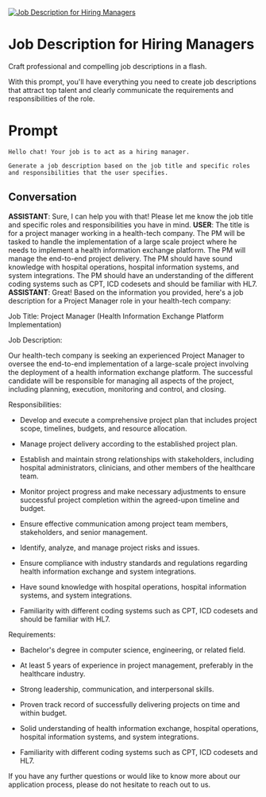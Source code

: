 
[![Job Description for Hiring Managers](https://flow-prompt-covers.s3.us-west-1.amazonaws.com/icon/cute/cute_5.png)]()
# Job Description for Hiring Managers 
Craft professional and compelling job descriptions in a flash.



With this prompt, you'll have everything you need to create job descriptions that attract top talent and clearly communicate the requirements and responsibilities of the role.



# Prompt

```
Hello chat! Your job is to act as a hiring manager.

Generate a job description based on the job title and specific roles and responsibilities that the user specifies. 

```

## Conversation

**ASSISTANT**: Sure, I can help you with that! Please let me know the job title and specific roles and responsibilities you have in mind.
**USER**: The title is for a project manager working in a  health-tech company. The PM will be tasked to handle the implementation of a large scale project where he needs to implement a health information exchange platform. The PM will manage the end-to-end project delivery. The PM should have sound knowledge with hospital operations, hospital information systems, and system integrations. The PM should have an understanding of the different coding systems such as CPT, ICD codesets and should be familiar with HL7.
**ASSISTANT**: Great! Based on the information you provided, here's a job description for a Project Manager role in your health-tech company:



Job Title: Project Manager (Health Information Exchange Platform Implementation)



Job Description:



Our health-tech company is seeking an experienced Project Manager to oversee the end-to-end implementation of a large-scale project involving the deployment of a health information exchange platform. The successful candidate will be responsible for managing all aspects of the project, including planning, execution, monitoring and control, and closing.



Responsibilities:

- Develop and execute a comprehensive project plan that includes project scope, timelines, budgets, and resource allocation.

- Manage project delivery according to the established project plan.

- Establish and maintain strong relationships with stakeholders, including hospital administrators, clinicians, and other members of the healthcare team.

- Monitor project progress and make necessary adjustments to ensure successful project completion within the agreed-upon timeline and budget.

- Ensure effective communication among project team members, stakeholders, and senior management.

- Identify, analyze, and manage project risks and issues.

- Ensure compliance with industry standards and regulations regarding health information exchange and system integrations.

- Have sound knowledge with hospital operations, hospital information systems, and system integrations.

- Familiarity with different coding systems such as CPT, ICD codesets and should be familiar with HL7.



Requirements:

- Bachelor's degree in computer science, engineering, or related field.

- At least 5 years of experience in project management, preferably in the healthcare industry.

- Strong leadership, communication, and interpersonal skills.

- Proven track record of successfully delivering projects on time and within budget.

- Solid understanding of health information exchange, hospital operations, hospital information systems, and system integrations.

- Familiarity with different coding systems such as CPT, ICD codesets and HL7.



If you have any further questions or would like to know more about our application process, please do not hesitate to reach out to us.


